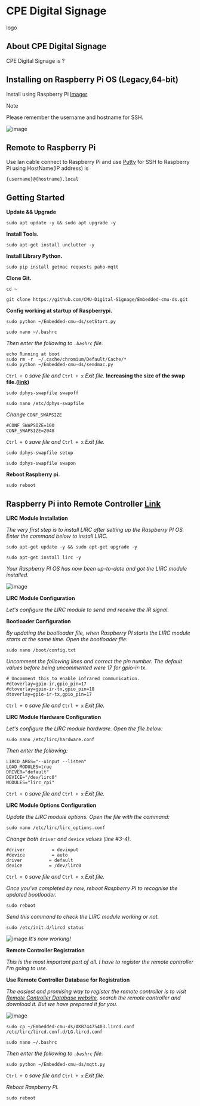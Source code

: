 # CPE Digital Signage
logo
## About CPE Digital Signage
CPE Digital Signage is ?
## Installing on Raspberry Pi OS (Legacy,64-bit)
Install using Raspberry Pi [Imager](https://www.raspberrypi.com/software/)
> [!NOTE]
> Please remember the username and hostname for SSH.
>
> ![image](https://github.com/CMU-Digital-Signage/Embedded-cmu-ds/assets/90751135/801dfcec-06a8-4b69-9ee3-dd58568e6fd7)

## Remote to Raspberry Pi
Use lan cable connect to Raspberry Pi and use [Putty](https://putty.org/) for SSH to Raspberry Pi using HostName(IP address) is
```
{username}@{hostname}.local
```

## Getting Started
**Update && Upgrade**
```
sudo apt update -y && sudo apt upgrade -y
```
**Install Tools.**
```
sudo apt-get install unclutter -y
```
**Install Library Python.**
```
sudo pip install getmac requests paho-mqtt
```
**Clone Git.**
```
cd ~
```
```
git clone https://github.com/CMU-Digital-Signage/Embedded-cmu-ds.git
```
**Config working at startup of Raspberrypi.**
```
sudo python ~/Embedded-cmu-ds/setStart.py
```
```
sudo nano ~/.bashrc
```
_Then enter the following to `.bashrc` file._
```
echo Running at boot
sudo rm -r  ~/.cache/chromium/Default/Cache/*
sudo python ~/Embedded-cmu-ds/sendmac.py
```
`Ctrl + O` _save file and_ `Ctrl + x` _Exit file._
**Increasing the size of the swap file.([link](https://youtu.be/NyGeUwIeH-s?si=UfU7Ykd6CQcibb4Q))**
```
sudo dphys-swapfile swapoff
```
```
sudo nano /etc/dphys-swapfile
```
_Change_ `CONF_SWAPSIZE`
```
#CONF_SWAPSIZE=100
CONF_SWAPSIZE=2048
```
`Ctrl + O` _save file and_ `Ctrl + x` _Exit file._
```
sudo dphys-swapfile setup
```
```
sudo dphys-swapfile swapon
```
**Reboot Raspberry pi.**
```
sudo reboot
```

## Raspberry Pi into Remote Controller [Link](https://devkimchi.com/2020/08/12/turning-raspberry-pi-into-remote-controller/)
**LIRC Module Installation**

_The very first step is to install LIRC after setting up the Raspberry PI OS. Enter the command below to install LIRC._
```
sudo apt-get update -y && sudo apt-get upgrade -y
```
```
sudo apt-get install lirc -y
```
_Your Raspberry PI OS has now been up-to-date and got the LIRC module installed._

![image](https://devkimchi.com/2020/08/turning-raspberry-pi-into-remote-controller-01.png)

**LIRC Module Configuration**

_Let's configure the LIRC module to send and receive the IR signal._

**Bootloader Configuration**

_By updating the bootloader file, when Raspberry PI starts the LIRC module starts at the same time. Open the bootloader file:_
```
sudo nano /boot/config.txt
```
_Uncomment the following lines and correct the pin number. The default values before being uncommented were 17 for gpio-ir-tx._
```
# Uncomment this to enable infrared communication.
#dtoverlay=gpio-ir,gpio_pin=17
#dtoverlay=gpio-ir-tx,gpio_pin=18
dtoverlay=gpio-ir-tx,gpio_pin=17
```
`Ctrl + O` _save file and_ `Ctrl + x` _Exit file._

**LIRC Module Hardware Configuration**

_Let's configure the LIRC module hardware. Open the file below:_
```
sudo nano /etc/lirc/hardware.conf
```
_Then enter the following:_
```
LIRCD_ARGS="--uinput --listen"
LOAD_MODULES=true
DRIVER="default"
DEVICE="/dev/lirc0"
MODULES="lirc_rpi"
```
`Ctrl + O` _save file and_ `Ctrl + x` _Exit file._

**LIRC Module Options Configuration**

_Update the LIRC module options. Open the file with the command:_
```
sudo nano /etc/lirc/lirc_options.conf
```
_Change both_ `driver` _and_ `device` _values (line #3-4)._
```
#driver          = devinput
#device          = auto
driver          = default
device          = /dev/lirc0
```
`Ctrl + O` _save file and_ `Ctrl + x` _Exit file._

_Once you've completed by now, reboot Raspberry PI to recognise the updated bootloader._
```
sudo reboot
```
_Send this command to check the LIRC module working or not._
```
sudo /etc/init.d/lircd status
```
![image](https://devkimchi.com/2020/08/turning-raspberry-pi-into-remote-controller-02.png)
_It's now working!_

**Remote Controller Registration**

_This is the most important part of all. I have to register the remote controller I'm going to use._

**Use Remote Controller Database for Registration**

_The easiest and promising way to register the remote controller is to visit [Remote Controller Database website](https://lirc-remotes.sourceforge.net/remotes-table.html), search the remote controller and download it. But we have prepared it for you._

![image](https://github.com/CMU-Digital-Signage/Embedded-cmu-ds/assets/90751135/30a152d9-e750-429c-bfe3-23cb6292bd94)
```
sudo cp ~/Embedded-cmu-ds/AKB74475403.lircd.conf /etc/lirc/lircd.conf.d/LG.lircd.conf
```
```
sudo nano ~/.bashrc
```
_Then enter the following to `.bashrc` file._
```
sudo python ~/Embedded-cmu-ds/mqtt.py
```
`Ctrl + O` _save file and_ `Ctrl + x` _Exit file._

_Reboot Raspberry PI._
```
sudo reboot
```
